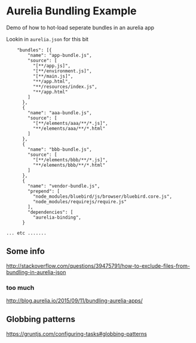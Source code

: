 # Aurelia Bundling Example

Demo of how to hot-load seperate bundles in an aurelia app

Lookin in `aurelia.json` for this bit

```
    "bundles": [{
        "name": "app-bundle.js",
        "source": [
          "[**/app.js]",
          "[**/environment.js]",
          "[**/main.js]",
          "**/app.html",
          "**/resources/index.js",
          "**/app.html"
        ]
      },
      {
        "name": "aaa-bundle.js",
        "source": [
          "[**/elements/aaa/**/*.js]",
          "**/elements/aaa/**/*.html"
        ]
      },
      {
        "name": "bbb-bundle.js",
        "source": [
          "[**/elements/bbb/**/*.js]",
          "**/elements/bbb/**/*.html"
        ]
      },
      {
        "name": "vendor-bundle.js",
        "prepend": [
          "node_modules/bluebird/js/browser/bluebird.core.js",
          "node_modules/requirejs/require.js"
        ],
        "dependencies": [
          "aurelia-binding",
      }

... etc .......

```

## Some info

http://stackoverflow.com/questions/39475791/how-to-exclude-files-from-bundling-in-aurelia-json

### too much

http://blog.aurelia.io/2015/09/11/bundling-aurelia-apps/

## Globbing patterns

https://gruntjs.com/configuring-tasks#globbing-patterns

